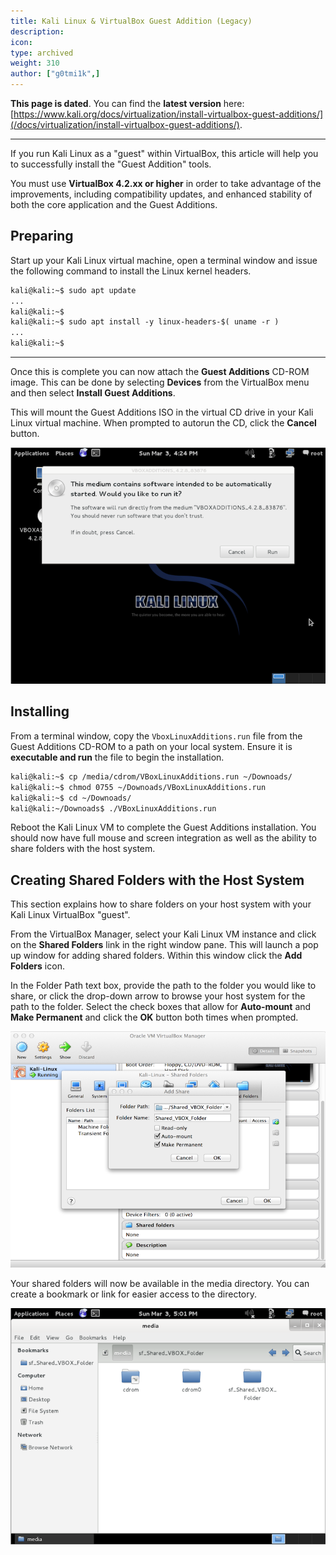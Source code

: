 ```yaml
---
title: Kali Linux & VirtualBox Guest Addition (Legacy)
description:
icon:
type: archived
weight: 310
author: ["g0tmi1k",]
---
```


**This page is dated**. You can find the **latest version** here: [https://www.kali.org/docs/virtualization/install-virtualbox-guest-additions/](/docs/virtualization/install-virtualbox-guest-additions/).

- - -

If you run Kali Linux as a "guest" within VirtualBox, this article will help you to successfully install the "Guest Addition" tools.

You must use **VirtualBox 4.2.xx or higher** in order to take advantage of the improvements, including compatibility updates, and enhanced stability of both the core application and the Guest Additions.

## Preparing

Start up your Kali Linux virtual machine, open a terminal window and issue the following command to install the Linux kernel headers.

```markdown
kali@kali:~$ sudo apt update
...
kali@kali:~$
kali@kali:~$ sudo apt install -y linux-headers-$( uname -r )
...
kali@kali:~$
```

- - -

Once this is complete you can now attach the **Guest Additions** CD-ROM image. This can be done by selecting **Devices** from the VirtualBox menu and then select **Install Guest Additions**.

This will mount the Guest Additions ISO in the virtual CD drive in your Kali Linux virtual machine. When prompted to autorun the CD, click the **Cancel** button.

![VirtualBox-Cancel-Auto-Run](Figure-17-Cancel-Auto-Run.png)

## Installing

From a terminal window, copy the `VboxLinuxAdditions.run` file from the Guest Additions CD-ROM to a path on your local system. Ensure it is **executable and run** the file to begin the installation.

```markdown
kali@kali:~$ cp /media/cdrom/VBoxLinuxAdditions.run ~/Downoads/
kali@kali:~$ chmod 0755 ~/Downoads/VBoxLinuxAdditions.run
kali@kali:~$ cd ~/Downoads/
kali@kali:~/Downoads$ ./VBoxLinuxAdditions.run
```

Reboot the Kali Linux VM to complete the Guest Additions installation. You should now have full mouse and screen integration as well as the ability to share folders with the host system.

## Creating Shared Folders with the Host System

This section explains how to share folders on your host system with your Kali Linux VirtualBox "guest".

From the VirtualBox Manager, select your Kali Linux VM instance and click on the **Shared Folders** link in the right window pane. This will launch a pop up window for adding shared folders. Within this window click the **Add Folders** icon.

In the Folder Path text box, provide the path to the folder you would like to share, or click the drop-down arrow to browse your host system for the path to the folder. Select the check boxes that allow for **Auto-mount** and **Make Permanent** and click the **OK** button both times when prompted.

![Figure-20-Shared-folder-config](Figure-20-Shared-folder-config.png)

Your shared folders will now be available in the media directory. You can create a bookmark or link for easier access to the directory.

![VirtualBox-Shared-folder-in-Kali](Figure-21-Shared-folder-in-Kali.png)

